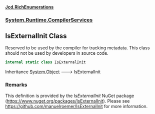 #### [Jcd.RichEnumerations](index.md 'index')
### [System.Runtime.CompilerServices](System.Runtime.CompilerServices.md 'System.Runtime.CompilerServices')

## IsExternalInit Class

Reserved to be used by the compiler for tracking metadata.
This class should not be used by developers in source code.

```csharp
internal static class IsExternalInit
```

Inheritance [System.Object](https://docs.microsoft.com/en-us/dotnet/api/System.Object 'System.Object') &#129106; IsExternalInit

### Remarks

This definition is provided by the <i>IsExternalInit</i> NuGet package (https://www.nuget.org/packages/IsExternalInit).
Please see https://github.com/manuelroemer/IsExternalInit for more information.